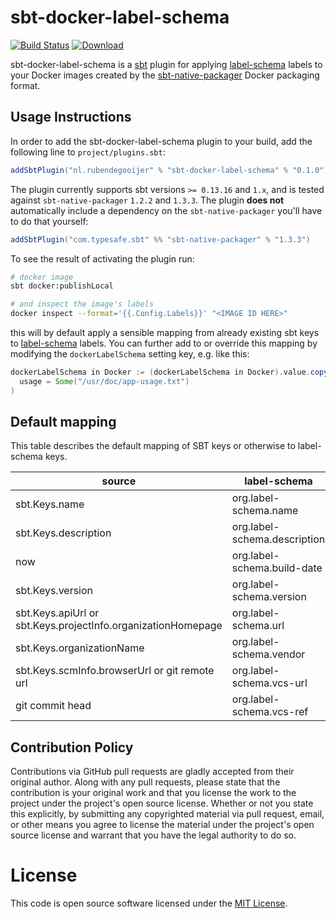 # sbt-docker-label-schema

[![Build Status](https://travis-ci.org/rubendg/sbt-docker-label-schema.svg?branch=master)](https://travis-ci.org/rubendg/sbt-docker-label-schema)
[![Download](https://api.bintray.com/packages/rubendg/sbt-plugins/sbt-docker-label-schema/images/download.svg) ](https://bintray.com/rubendg/sbt-plugins/sbt-docker-label-schema/_latestVersion)

sbt-docker-label-schema is a [sbt](http://www.scala-sbt.org/) plugin for applying [label-schema](http://label-schema.org/rc1/) labels to
your Docker images created by the [sbt-native-packager](http://www.scala-sbt.org/sbt-native-packager/) Docker packaging format.

## Usage Instructions

In order to add the sbt-docker-label-schema plugin to your build, add the following line to `project/plugins.sbt`:

```scala
addSbtPlugin("nl.rubendegooijer" % "sbt-docker-label-schema" % "0.1.0")
```

The plugin currently supports sbt versions `>= 0.13.16` and `1.x`, and is tested against `sbt-native-packager`
`1.2.2` and `1.3.3`. The plugin **does not** automatically include a dependency on the `sbt-native-packager` 
you'll have to do that yourself:

```scala
addSbtPlugin("com.typesafe.sbt" %% "sbt-native-packager" % "1.3.3")
```

To see the result of activating the plugin run:

```bash
# docker image
sbt docker:publishLocal 

# and inspect the image's labels
docker inspect --format='{{.Config.Labels}}' "<IMAGE ID HERE>"
```

this will by default apply a sensible mapping from already existing sbt keys to [label-schema](http://label-schema.org/rc1/) labels.
You can further add to or override this mapping by modifying the `dockerLabelSchema` setting key, e.g. like this:

```scala
dockerLabelSchema in Docker := (dockerLabelSchema in Docker).value.copy(
  usage = Some("/usr/doc/app-usage.txt")
)
```

## Default mapping

This table describes the default mapping of SBT keys or otherwise to label-schema keys.  

| source                                                         | label-schema                  |
|----------------------------------------------------------------|-------------------------------|
| sbt.Keys.name                                                  | org.label-schema.name         |
| sbt.Keys.description                                           | org.label-schema.description  |
| now                                                            | org.label-schema.build-date   |
| sbt.Keys.version                                               | org.label-schema.version      |
| sbt.Keys.apiUrl or sbt.Keys.projectInfo.organizationHomepage   | org.label-schema.url          |
| sbt.Keys.organizationName                                      | org.label-schema.vendor       |
| sbt.Keys.scmInfo.browserUrl or git remote url                  | org.label-schema.vcs-url      |
| git commit head                                                | org.label-schema.vcs-ref      |


## Contribution Policy

Contributions via GitHub pull requests are gladly accepted from their original author.
Along with any pull requests, please state that the contribution is your original work 
and that you license the work to the project under the project's open source license. 
Whether or not you state this explicitly, by submitting any copyrighted material via 
pull request, email, or other means you agree to license the material under the 
project's open source license and warrant that you have the legal authority to do so.

# License 

This code is open source software licensed under the [MIT License](https://opensource.org/licenses/MIT).
